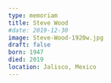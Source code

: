```yaml
---
type: memoriam
title: Steve Wood
#date: 2019-12-30
image: Steve-Wood-1920w.jpg
draft: false
born: 1947
died: 2019
location: Jalisco, Mexico
---
```

